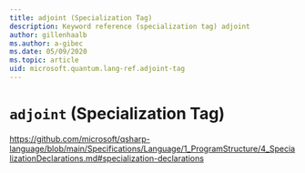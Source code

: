 ```yaml
---
title: adjoint (Specialization Tag)
description: Keyword reference (specialization tag) adjoint
author: gillenhaalb
ms.author: a-gibec
ms.date: 05/09/2020
ms.topic: article
uid: microsoft.quantum.lang-ref.adjoint-tag
---
```


# `adjoint` (Specialization Tag)

https://github.com/microsoft/qsharp-language/blob/main/Specifications/Language/1_ProgramStructure/4_SpecializationDeclarations.md#specialization-declarations